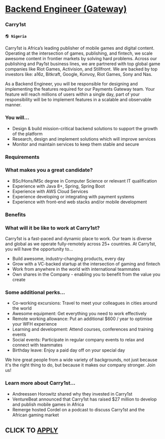 # [Backend Engineer (Gateway)](https://www.remotewlb.com/apply/backend-engineer-gateway)  
### Carry1st  
#### `🌎 Nigeria`  

Carry1st is Africa’s leading publisher of mobile games and digital content. Operating at the intersection of games, publishing, and fintech, we scale awesome content in frontier markets by solving hard problems. Across our publishing and Pay1st business lines, we are partnered with top global game companies like Riot Games, Activision, and Stillfront. We are backed by top investors like: a16z, Bitkraft, Google, Konvoy, Riot Games, Sony and Nas.

As a Backend Engineer, you will be responsible for designing and implementing the features required for our Payments Gateway team. Your feature will reach millions of users within a single day, part of your responsibility will be to implement features in a scalable and observable manner.

### You will...

  * Design & build mission-critical backend solutions to support the growth of the platform
  * Research, design and implement solutions which will improve services
  * Monitor and maintain services to keep them stable and secure

### Requirements

### What makes you a great candidate?

  * BSc/Hons/MSc degree in Computer Science or relevant IT qualification
  * Experience with Java 8+, Spring, Spring Boot
  * Experience with AWS Cloud Services
  * Experience developing or integrating with payment systems
  * Experience with front-end web stacks and/or mobile development

### Benefits

### What will it be like to work at Carry1st?

Carry1st is a fast-paced and dynamic place to work. Our team is diverse and global as we operate fully-remotely across 25+ countries. At Carry1st, you will have the opportunity to…

  * Build awesome, industry-changing products, every day
  * Grow with a VC-backed startup at the intersection of gaming and fintech
  * Work from anywhere in the world with international teammates
  * Own shares in the Company - enabling you to benefit from the value you create 

### Some additional perks…

  * Co-working excursions: Travel to meet your colleagues in cities around the world
  * Awesome equipment: Get everything you need to work effectively 
  * Remote working allowance: Put an additional $600 / year to optimise your WFH experience
  * Learning and development: Attend courses, conferences and training events
  * Social events: Participate in regular company events to relax and connect with teammates
  * Birthday leave: Enjoy a paid day off on your special day 

We hire great people from a wide variety of backgrounds, not just because it's the right thing to do, but because it makes our company stronger. Join us!

### Learn more about Carry1st…

  * Andreessen Horowitz shared why they invested in Carry1st 
  * VentureBeat announced that Carry1st has raised $27 million to develop and publish mobile games in Africa
  * Remerge hosted Cordel on a podcast to discuss Carry1st and the African gaming market

  
## CLICK TO [APPLY](https://www.remotewlb.com/apply/backend-engineer-gateway)

